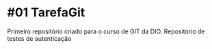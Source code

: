 # \#01 TarefaGit

Primeiro repositório criado para o curso de GIT da DIO. Repositório de testes de autenticação

